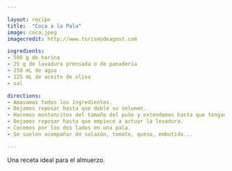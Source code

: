```yaml
---

layout: recipe
title:  "Coca a la Pala"
image: coca.jpeg
imagecredit: http://www.turismodeagost.com

ingredients:
- 500 g de harina
- 25 g de lavadura prensada o de panadería
- 250 mL de agua
- 125 mL de aceite de oliva
- sal

directions:
- Amasamos todos los ingredientes.
- Dejamos reposar hasta que doble su volumen.
- Hacemos montoncitos del tamaño del puño y extendemos hasta que tengan el tamaño de un plato.
- Dejamos reposar hasta que empiece a actuar la levadura. 
- Cocemos por los dos lados en una pala.
- Se suelen acompañar de salazón, tomate, queso, embutido...

---
```


Una receta ideal para el almuerzo. 